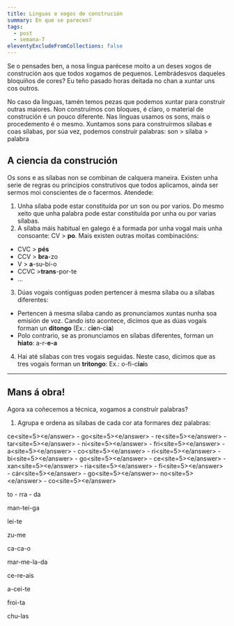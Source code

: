 ```yaml
---
title: Linguas e xogos de construción
summary: En que se parecen?
tags:
  - post
  - semana-7
eleventyExcludeFromCollections: false
---
```

Se o pensades ben, a nosa lingua parécese moito a un deses xogos de construción aos que todos xogamos de pequenos. Lembrádesvos daqueles bloquiños de cores? Eu teño pasado horas deitada no chan a xuntar uns cos outros. 

No caso da linguas, tamén temos pezas que podemos xuntar para construír outras maiores. Non construímos con bloques, é claro, o material de construción é un pouco diferente. Nas linguas usamos os sons, mais o procedemento é o mesmo. Xuntamos sons para construírmos sílabas e coas sílabas, por súa vez, podemos construír palabras: 
son > sílaba > palabra

## A ciencia da construción

Os sons e as sílabas non se combinan de calquera maneira. Existen unha serie de regras ou principios construtivos que todos aplicamos, aínda ser sermos moi conscientes de o facermos. Atendede:

1. Unha sílaba pode estar constituída por un son ou por varios. Do mesmo xeito que unha palabra pode estar constituída por unha ou por varias sílabas.
2. A sílaba máis habitual en galego é a formada por unha vogal mais unha consoante: CV > **po**. Mais existen outras moitas combinacións:

* CVC > **pés**
* CCV > **bra**-zo
* V > **a**-su-bí-o
* CCVC >**trans**-por-te
* ...

3. Dúas vogais contiguas poden pertencer á mesma sílaba ou a sílabas diferentes:

* Pertencen á mesma sílaba cando as pronunciamos xuntas nunha soa emisión de voz. Cando isto acontece, dicimos que as dúas vogais forman un **ditongo** (Ex.: c**ie**n-c**ia**)
* Polo contrario, se as pronunciamos en sílabas diferentes, forman un **hiato**: a-r-**e-a**

4. Hai até sílabas con tres vogais seguidas. Neste caso, dicimos que as tres vogais forman un **tritongo**: Ex.: o-fi-c**iai**s


- - -

## Mans á obra!
Agora xa coñecemos a técnica, xogamos a construír palabras?

1. Agrupa e ordena as sílabas de cada cor ata formares dez palabras:

<e-answer>ce<site=5><e/answer> - <e-answer>go<site=5><e/answer> -  <e-answer>re<site=5><e/answer> - <e-answer>tar<site=5><e/answer> -  <e-answer>ni<site=5><e/answer> - <e-answer>fri<site=5><e/answer> - <e-answer>a<site=5><e/answer> - <e-answer>co<site=5><e/answer> - <e-answer>ri<site=5><e/answer> - <e-answer>bi<site=5><e/answer> -  <e-answer>go<site=5><e/answer> -  <e-answer>ce<site=5><e/answer> -  <e-answer>xan<site=5><e/answer> -  <e-answer>ria<site=5><e/answer> -  <e-answer>fi<site=5><e/answer> - <e-answer>cár<site=5><e/answer>  -  <e-answer>go<site=5><e/answer>-  <e-answer>no<site=5><e/answer> -  <e-answer>co<site=5><e/answer>

<e-answer>to</e-answer> - <e-answer>rra</e-answer> - <e-answer>da</e-answer>

<e-answer>man</e-answer>-<e-answer>tei</e-answer>-<e-answer>ga</e-answer>

<e-answer>lei</e-answer>-<e-answer>te</e-answer>

<e-answer>zu</e-answer>-<e-answer>me</e-answer>

<e-answer>ca</e-answer>-<e-answer>ca</e-answer>-<e-answer>o</e-answer>

<e-answer>mar</e-answer>-<e-answer>me</e-answer>-<e-answer>la</e-answer>-<e-answer>da</e-answer>

<e-answer>ce</e-answer>-<e-answer>re</e-answer>-<e-answer>ais</e-answer>

<e-answer>a</e-answer>-<e-answer>cei</e-answer>-<e-answer>te</e-answer>

<e-answer>froi</e-answer>-<e-answer>ta</e-answer>

<e-answer>chu</e-answer>-<e-answer>las</e-answer>